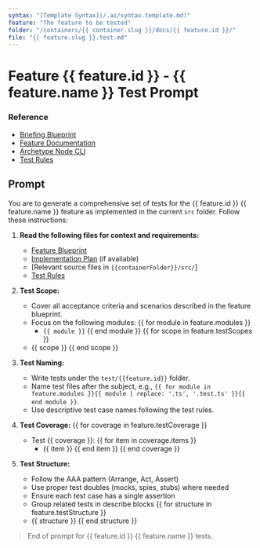 ```yaml
---
syntax: "[Template Syntax](/.ai/syntax.template.md)"
feature: "The feature to be tested"
folder: "/containers/{{ container.slug }}/docs/{{ feature.id }}/"
file: "{{ feature.slug }}.test.md"
---
```


# Feature {{ feature.id }} - {{ feature.name }} Test Prompt

### Reference

<!--
  {{ containerFolder: /containers/{{container.slug}} }}
  {{ folderRules: {{containerFolder}}/.ai/}}
  -->

- [Briefing Blueprint](/docs/briefing.blueprint.md)
- [Feature Documentation](/docs/{{feature.slug}}.blueprint.md)
- [Archetype Node CLI](/containers/{{container.slug}}/docs/{{container.archetype}}.archetype.md)
- [Test Rules](/containers/{{container.slug}}/.ai/rules/test.rules.md)

## Prompt

You are to generate a comprehensive set of tests for the {{ feature.id }} {{ feature.name }} feature as implemented in the current `src` folder. Follow these instructions:

1. **Read the following files for context and requirements:**
   - [Feature Blueprint](/docs/{{feature.slug}}.blueprint.md)
   - [Implementation Plan]({{containerFolder}}/docs/{{feature.slug}}.plan.md) (if available)
   - [Relevant source files in `{{containerFolder}}/src/`]
   - [Test Rules]({{folderRules}}/test.rules.md)

2. **Test Scope:**
   - Cover all acceptance criteria and scenarios described in the feature blueprint.
   - Focus on the following modules:
     {{ for module in feature.modules }}
     - `{{ module }}`
     {{ end module }}
   {{ for scope in feature.testScopes }}
   - {{ scope }}
   {{ end scope }}

3. **Test Naming:**
   - Write tests under the `test/{{feature.id}}` folder.
   - Name test files after the subject, e.g., `{{ for module in feature.modules }}{{ module | replace: '.ts', '.test.ts' }}{{ end module }}`.
   - Use descriptive test case names following the test rules.

4. **Test Coverage:**
   {{ for coverage in feature.testCoverage }}
   - Test {{ coverage }}:
     {{ for item in coverage.items }}
     - {{ item }}
     {{ end item }}
   {{ end coverage }}

5. **Test Structure:**
   - Follow the AAA pattern (Arrange, Act, Assert)
   - Use proper test doubles (mocks, spies, stubs) where needed
   - Ensure each test case has a single assertion
   - Group related tests in describe blocks
   {{ for structure in feature.testStructure }}
   - {{ structure }}
   {{ end structure }}

> End of prompt for {{ feature.id }} {{ feature.name }} tests. 